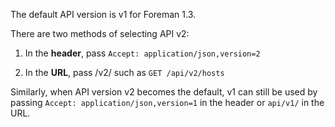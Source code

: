 The default API version is v1 for Foreman 1.3.

There are two methods of selecting API v2:

1. In the **header**, pass `Accept: application/json,version=2`

2. In the **URL**, pass /v2/ such as `GET /api/v2/hosts`

Similarly, when API version v2 becomes the default, v1 can still be used by passing `Accept: application/json,version=1` in the header or `api/v1/` in the URL.
